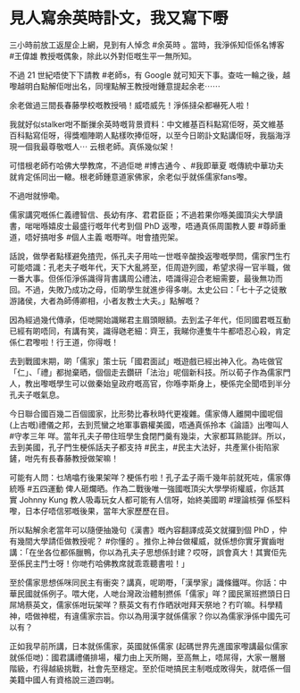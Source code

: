 # 見人寫余英時訃文，我又寫下嘢

三小時前放工返屋企上網，見到有人悼念 #余英時 。當時，我淨係知佢係名博客 #王偉雄 教授嘅偶象，除此以外對佢嘅生平一無所知。

不過 21 世紀唔使下下請教 #老師s，有 Google 就可知天下事。查咗一輪之後，越嚟越明白點解佢咁出名，同埋點解王教授咁鍾意提起余老⋯⋯

余老做過三間長春藤學校嘅教授喎！威唔威先！淨係撻朵都嚇死人啦！

我就好似stalker咁不斷摷余英時嘅背景資料：中文維基百科點寫佢呀，英文維基百科點寫佢呀，得獎嗰陣啲人點樣吹捧佢呀，以至今日啲訃文點講佢呀，我腦海浮現一個我最尊敬嘅人⋯ 云根老師。真係幾似架！

可惜根老師冇哈佛大學教席，不過佢哋 #博古通今 、#我即華夏 嘅傳統中華功夫就肯定係同出一轍。根老師鍾意道家佛家，余老似乎就係儒家fans嚟。

不過咁就慘嘞。

儒家講究嘅係仁義禮智信、長幼有序、君君臣臣；不過若果你喺美國頂尖大學讀書，啱啱喺嬉皮士最盛行嘅年代考到個 PhD 返嚟，唔通真係周圍教人要 #尊師重道，唔好搞咁多 #個人主義 嘅嘢咩。咁會揸兜架。

話說，做學者點樣避免揸兜，係孔夫子用咗一世嘅辛酸換返嚟嘅學問，儒家門生冇可能唔識：孔老夫子嘅年代，天下大亂將至，佢周遊列國，希望求得一官半職，做一番大事。但係佢淨係識得背書講周公禮法，唔識得迎合老細需要，最後無功而回。不過，失敗乃成功之母，佢啲學生就進步得多喇。太史公曰：「七十子之徒散游諸侯，大者為師傅卿相，小者友教士大夫。」點解嘅？

因為經過幾代傳承，佢哋開始識睇君主眉頭眼額。去到孟子年代，佢同國君嘅互動已經有啲唔同，有講有笑，識得𠱁老細：齊王，我睇你連隻牛牛都唔忍心殺，肯定係仁君嚟啦！行王道，你得嘅！

去到戰國末期，啲「儒家」策士玩「國君面試」嘅遊戲已經出神入化。為咗做官「仁」、「禮」都抛棄晒，個個走去鑽研「法治」呢個新科技。所以荀子作為儒家門人，教出嚟嘅學生可以做秦始皇政府嘅高官，你喺李斯身上，梗係完全聞唔到半分孔夫子嘅氣息。

今日聯合國百幾二百個國家，比形勢比春秋時代更複雜。儒家傳人離開中國呢個(上古嘅)禮儀之邦，去到荒蠻之地軍事霸權美國，唔通真係拎本《論語》出嚟叫人 #守孝三年 咩。當年孔夫子帶住班學生食閉門羹有幾柒，大家都耳熟能詳。所以，去到美國，孔子門生梗係話夫子都支持 #民主，#民主大法好，共產黨仆街陷家鏟，咁先有長春藤教授做架嘛！

可能有人問：乜鳩噏冇後果架咩？梗係冇啦！孔子孟子兩千幾年前就死咗，儒家傳統喺 #五四運動 俾人砸爛晒。作為二戰後唯一強國嘅頂尖大學學術權威，你話其實 Johnny Kung 教人吸毒玩女人都可能有人信呀，始終美國啲 #理論核彈 係堅料嚟，日本仔唔信邪嘅後果，當年大家歷歷在目。

所以點解余老當年可以隨便抽幾句《漢書》嘅內容翻譯成英文就攞到個 PhD ，仲有幾間大學請佢做教授呢？ #你懂的 。推你上神台做權威，就係想你實牙實齒咁講：「在坐各位都係臘鴨，你以為孔夫子思想係封建？哎呀，誤會真大！其實佢先至係民主鬥士呀！你哋冇哈佛教席就乖乖聽書啦！」

至於儒家思想係咪同民主有衝突？講真，呢啲嘢，「漢學家」識條鐵咩。你話：中華民國就係例子。喂大佬，人哋台灣政治體制撚係「儒家」咩？國民黨班撚頭日日屌鳩蔡英文，儒家係咁玩架咩？蔡英文有冇作晒狀咁拜天祭地？冇吖嘛。科學精神，唔做神棍，有違儒家宗旨。你以為用漢字就係儒家？你以為儒家淨係中國先可以有？

正如我早前所講，日本就係儒家，英國就係儒家 (起碼世界先進國家嚟講最似儒家就係佢哋)：國君講禮儀排場，權力由上天所賜，至高無上，唔屌得，大家一層層階級，冇得越級挑戰，社會先至穩定。至於佢哋搞民主制嘅成敗得失，就唔係一個美籍中國人有資格說三道四喇。
